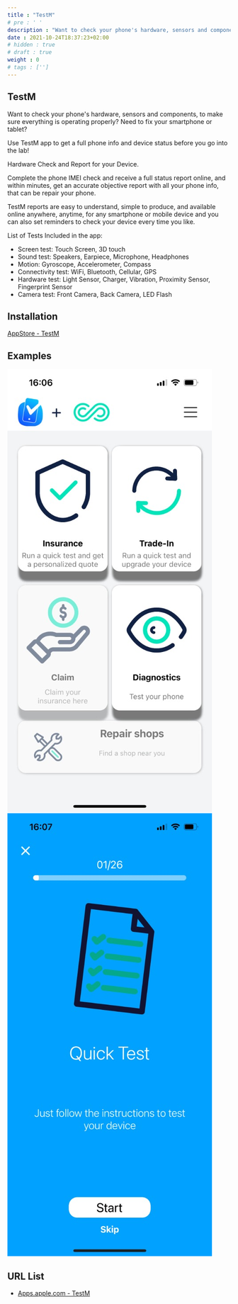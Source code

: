 ```yaml
---
title : "TestM"
# pre : ' '
description : "Want to check your phone's hardware, sensors and components, to make sure everything is operating properly? Need to fix your smartphone or tablet Use TestM app to get a full phone info and device status before you go into the lab!"
date : 2021-10-24T18:37:23+02:00
# hidden : true
# draft : true
weight : 0
# tags : ['']
---
```


## TestM

Want to check your phone's hardware, sensors and components, to make sure everything is operating properly? Need to fix your smartphone or tablet?

Use TestM app to get a full phone info and device status before you go into the lab!

Hardware Check and Report for your Device.

Complete the phone IMEI check and receive a full status report online, and within minutes, get an accurate objective report with all your phone info, that can be repair your phone.

TestM reports are easy to understand, simple to produce, and available online anywhere, anytime, for any smartphone or mobile device and you can also set reminders to check your device every time you like.

List of Tests Included in the app:

- Screen test: Touch Screen, 3D touch
- Sound test: Speakers, Earpiece, Microphone, Headphones
- Motion: Gyroscope, Accelerometer, Compass
- Connectivity test: WiFi, Bluetooth, Cellular, GPS
- Hardware test: Light Sensor, Charger, Vibration, Proximity Sensor, Fingerprint Sensor
- Camera test: Front Camera, Back Camera, LED Flash

## Installation

[AppStore - TestM](https://apps.apple.com/nl/app/testm-check-phone-report/id1242371446)

## Examples

![Example](images/example1.jpeg)
![Example](images/example2.jpeg)

## URL List

- [Apps.apple.com - TestM](https://apps.apple.com/nl/app/testm-check-phone-report/id1242371446)
